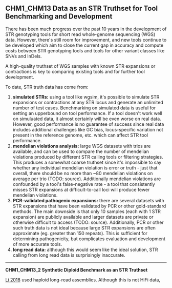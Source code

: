 ## CHM1_CHM13 Data as an STR Truthset for Tool Benchmarking and Development 

There has been much progress over the past 10 years in the development of STR genotyping tools for short read whole-genome sequencing (WGS) data. 
However, there's still room for improvement, and new tools continue to be developed which aim to close the current gap in accuracy and compute costs between STR genotyping tools and tools for other variant classes like SNVs and InDels.

A high-quality truthset of WGS samples with known STR expansions or contractions is key to comparing existing tools and for further tool development. 

To date, STR truth data has come from:

1. **simulated STRs:** using a tool like wgsim, it's possible to simulate STR expansions or contractions at any STR locus 
   and generate an unlimited number of test cases. Benchmarking on simulated data is useful for setting 
   an upperbound on tool performance. If a tool doesn't work well on simuluated data, it almost certainly 
   will be even worse on real data. However, good performance is no guarantee of success since real data includes additional 
   challenges like GC bias, locus-specific variation not present in the reference genome, etc. which can 
   affect STR tool performance. 
2. **mendelian violations analysis:** large WGS datasets with trios are available, and can be used to compare the number of 
   mendelian violations produced by different STR calling tools or filtering strategies. This produces a somewhat coarse 
   truthset since it's impossible to say whether any individual mendelian violation is error or truth - just that 
   overall, there should be no more than ~80 mendelian violations on average per trio (TODO: source). Additionally 
   mendelian violations are confounded by a tool's false-negative rate - a tool that consistently misses STR expansions at 
   difficult-to-call loci will produce fewer mendelian violations.
3. **PCR-validated pathogenic expansions:** there are several datasets with STR expansions that have been validated by PCR 
   or other gold-standard methods. The main downside is that only 10 samples (each with 1 STR expansion) are publicly available 
   and larger datasets are private or otherwise difficult to access (TODO: source). Additionally, PCR or other such truth data is 
   not ideal because large STR expansions are often approximate (eg. greater than 150 repeats). This is sufficient for determining 
   pathogenicity, but complicates evaluation and development of more accurate tools.   
4. **long read data:** although this would seem like the ideal solution, STR calling from long read data is surprisingly inaccurate.

----
**CHM1_CHM13_2 Synthetic Diploid Benchmark as an STR Truthset**

[Li 2018](https://www.ncbi.nlm.nih.gov/pmc/articles/PMC6341484/) used haploid long-read assemblies. Although this is not HiFi data, 





